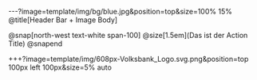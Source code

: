 ---?image=template/img/bg/blue.jpg&position=top&size=100% 15%
@title[Header Bar + Image Body]

@snap[north-west text-white span-100]
@size[1.5em](Das ist der Action Title)
@snapend

+++?image=template/img/608px-Volksbank_Logo.svg.png&position=top 100px left 100px&size=5% auto
